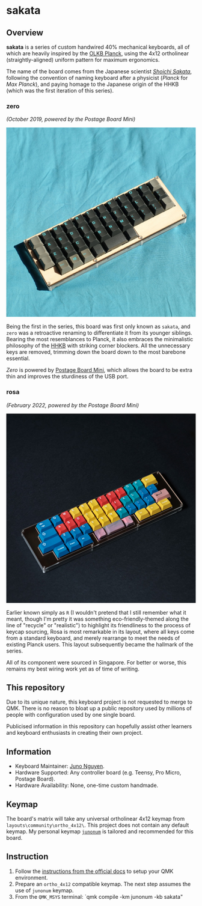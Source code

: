# sakata

## Overview
**sakata** is a series of custom handwired 40% mechanical keyboards, all of which are heavily inspired by the [OLKB Planck](https://olkb.com/collections/planck), using the 4x12 ortholinear (straightly-aligned) uniform pattern for maximum ergonomics.

The name of the board comes from the Japanese scientist [*Shoichi Sakata*](https://en.wikipedia.org/wiki/Shoichi_Sakata), following the convention of naming keyboard after a physicist (*Planck* for *Max Planck*), and paying homage to the Japanese origin of the HHKB (which was the first iteration of this series).

### zero
*(October 2019, powered by the Postage Board Mini)*

![Picture of sakata zero on the front](https://raw.githubusercontent.com/JunoNgx/sakata/master/_images/zero_front.jpg)

Being the first in the series, this board was first only known as `sakata`, and `zero` was a retroactive renaming to differentiate it from its younger siblings. Bearing the most resemblances to Planck, it also embraces the minimalistic philosophy of the [HHKB](https://happyhackingkb.com/) with striking corner blockers. All the unnecessary keys are removed, trimming down the board down to the most barebone essential.

*Zero* is powered by [Postage Board Mini](https://www.reddit.com/r/mechmarket/comments/cbzwm1/gb_postage_board_mini_the_easiest_and_slimmest/), which allows the board to be extra thin and improves the sturdiness of the USB port.

### rosa
*(February 2022, powered by the Postage Board Mini)*

![Picture of sakata rosa on the front](https://raw.githubusercontent.com/JunoNgx/sakata/master/_images/rosa_front.jpg)

Earlier known simply as `R` (I wouldn't pretend that I still remember what it meant, though I'm pretty it was something eco-friendly-themed along the line of "recycle" or "realistic") to highlight its friendliness to the process of keycap sourcing, Rosa is most remarkable in its layout, where all keys come from a standard keyboard, and merely rearrange to meet the needs of existing Planck users. This layout subsequently became the hallmark of the series.

All of its component were sourced in Singapore. For better or worse, this remains my best wiring work yet as of time of writing.

## This repository

Due to its unique nature, this keyboard project is not requested to merge to QMK. There is no reason to bloat up a public repository used by millions of people with configuration used by one single board.

Publicised information in this repository can hopefully assist other learners and keyboard enthusiasts in creating their own project.

## Information

* Keyboard Maintainer: [Juno Nguyen](https://github.com/junongx).
* Hardware Supported: Any controller board (e.g. Teensy, Pro Micro, Postage Board).
* Hardware Availability: None, one-time custom handmade.

## Keymap

The board's matrix will take any universal ortholinear 4x12 keymap from `layouts\community\ortho_4x12\`. This project does not contain any default keymap. My personal keymap [`junonum`](https://github.com/qmk/qmk_firmware/tree/master/layouts/community/ortho_4x12/junonum) is tailored and recommended for this board.

## Instruction

1. Follow the [instructions from the official docs](https://beta.docs.qmk.fm/tutorial/newbs_getting_started) to setup your QMK environment.
2. Prepare an `ortho_4x12` compatible keymap. The next step assumes the use of `junonum` keymap.
3. From the `QMK_MSYS` terminal: `qmk compile -km junonum -kb sakata"
